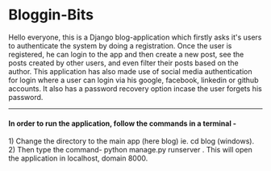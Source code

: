 # Bloggin-Bits
Hello everyone, this is a Django blog-application which firstly asks it's users to authenticate the system by doing a registration. Once the user is registered, he can login
to the app and then create a new post, see the posts created by other users, and even filter their posts based on the author. This application has also made use of social media
authentication for login where a user can login via his google, facebook, linkedin or github accounts. It also has a password recovery option incase the user forgets his
password.
<hr>

<h4>In order to run the application, follow the commands in a terminal - </h4>
1) Change the directory to the main app (here blog) ie. cd blog (windows).
2) Then type the command- python manage.py runserver .
This will open the application in localhost, domain 8000.
